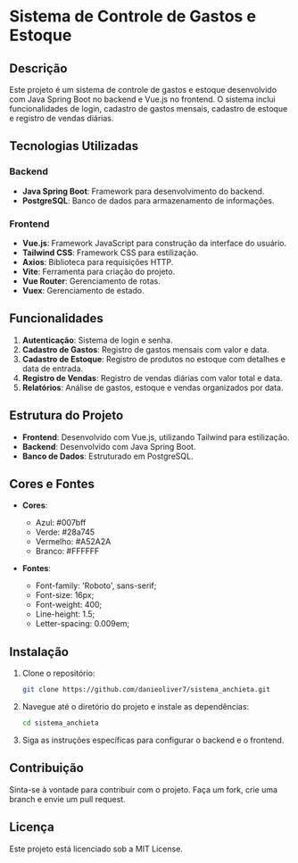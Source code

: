 # Sistema de Controle de Gastos e Estoque

## Descrição

Este projeto é um sistema de controle de gastos e estoque desenvolvido com Java Spring Boot no backend e Vue.js no frontend. O sistema inclui funcionalidades de login, cadastro de gastos mensais, cadastro de estoque e registro de vendas diárias.

## Tecnologias Utilizadas

### Backend
- **Java Spring Boot**: Framework para desenvolvimento do backend.
- **PostgreSQL**: Banco de dados para armazenamento de informações.

### Frontend
- **Vue.js**: Framework JavaScript para construção da interface do usuário.
- **Tailwind CSS**: Framework CSS para estilização.
- **Axios**: Biblioteca para requisições HTTP.
- **Vite**: Ferramenta para criação do projeto.
- **Vue Router**: Gerenciamento de rotas.
- **Vuex**: Gerenciamento de estado.

## Funcionalidades

1. **Autenticação**: Sistema de login e senha.
2. **Cadastro de Gastos**: Registro de gastos mensais com valor e data.
3. **Cadastro de Estoque**: Registro de produtos no estoque com detalhes e data de entrada.
4. **Registro de Vendas**: Registro de vendas diárias com valor total e data.
5. **Relatórios**: Análise de gastos, estoque e vendas organizados por data.

## Estrutura do Projeto

- **Frontend**: Desenvolvido com Vue.js, utilizando Tailwind para estilização.
- **Backend**: Desenvolvido com Java Spring Boot.
- **Banco de Dados**: Estruturado em PostgreSQL.

## Cores e Fontes

- **Cores**:
  - Azul: #007bff
  - Verde: #28a745
  - Vermelho: #A52A2A
  - Branco: #FFFFFF

- **Fontes**:
  - Font-family: 'Roboto', sans-serif;
  - Font-size: 16px;
  - Font-weight: 400;
  - Line-height: 1.5;
  - Letter-spacing: 0.009em;

## Instalação

1. Clone o repositório:
   ```bash
   git clone https://github.com/danieoliver7/sistema_anchieta.git
   ```

2. Navegue até o diretório do projeto e instale as dependências:
   ```bash
   cd sistema_anchieta
   ```

3. Siga as instruções específicas para configurar o backend e o frontend.

## Contribuição

Sinta-se à vontade para contribuir com o projeto. Faça um fork, crie uma branch e envie um pull request.

## Licença

Este projeto está licenciado sob a MIT License.